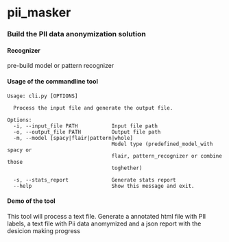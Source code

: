# pii_masker

### Build the PII data anonymization solution

#### Recognizer

pre-build model or pattern recognizer 

#### Usage of the commandline tool

```
Usage: cli.py [OPTIONS]

  Process the input file and generate the output file.

Options:
  -i, --input_file PATH           Input file path
  -o, --output_file PATH          Output file path
  -m, --model [spacy|flair|pattern|whole]
                                  Model type (predefined_model_with spacy or
                                  flair, pattern_recognizer or combine those
                                  toghether)

  -s, --stats_report              Generate stats report
  --help                          Show this message and exit.
  ```

  #### Demo of the tool

  This tool will process a text file. Generate a annotated html file with PII labels, a text file with Pii data anomymized and a json report with the desicion making progress

